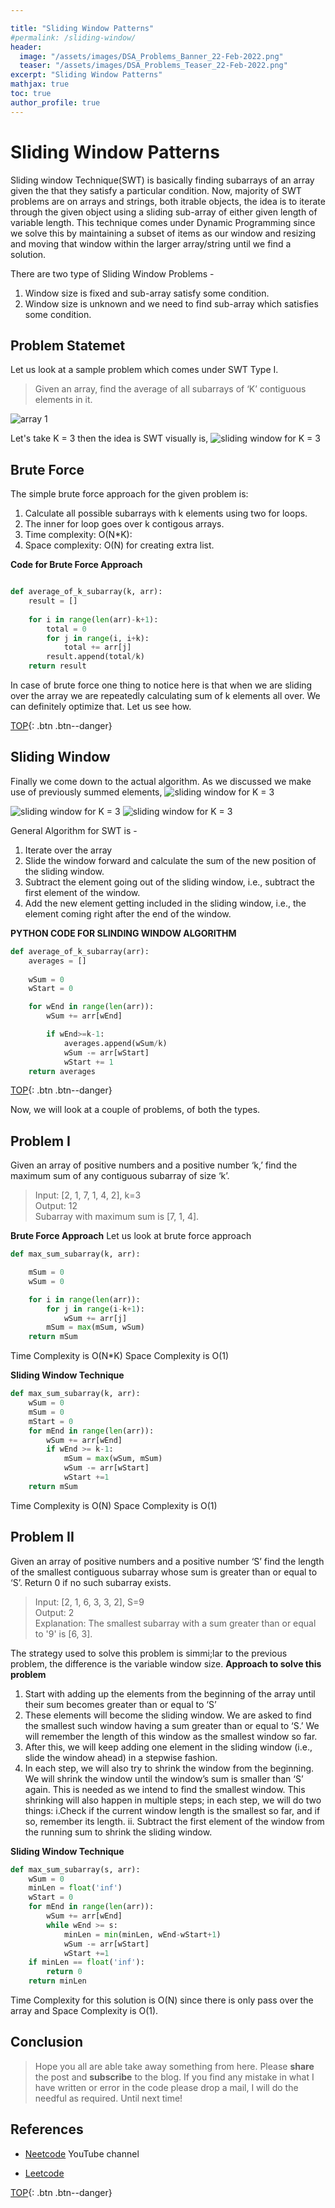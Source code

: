```yaml
---

title: "Sliding Window Patterns"
#permalink: /sliding-window/
header:
  image: "/assets/images/DSA_Problems_Banner_22-Feb-2022.png"
  teaser: "/assets/images/DSA_Problems_Teaser_22-Feb-2022.png"
excerpt: "Sliding Window Patterns"
mathjax: true
toc: true
author_profile: true
---
```


# Sliding Window Patterns
Sliding window Technique(SWT) is basically finding subarrays of an array given the that they satisfy a particular condition.
Now, majority of SWT problems are on arrays and strings, both itrable objects, the idea is to iterate through the given object using a sliding sub-array of either given length of variable length. This technique comes under Dynamic Programming since we solve this by maintaining a subset of items as our window and resizing and moving that window within the larger array/string until we find a solution.

There are two type of Sliding Window Problems -
1. Window size is fixed and sub-array satisfy some condition.
2. Window size is unknown and we need to find sub-array which satisfies some condition.

## Problem Statemet
Let us look at a sample problem which comes under SWT Type I.
> Given an array, find the average of all subarrays of ‘K’ contiguous elements in it.

<img src="{{ site.url }}{{ site.baseurl }}/assets/images/sliding_window.png" alt="array 1">

Let's take K = 3 then the idea is SWT visually is,
<img src="{{ site.url }}{{ site.baseurl }}/assets/images/sliding_window_diagram.png" alt="sliding window for K = 3">


## Brute Force
The simple brute force approach for the given problem is:

1. Calculate all possible subarrays with k elements using two for loops.
2. The inner for loop goes over k contigous arrays.
3. Time complexity: O(N*K):
4. Space complexity: O(N) for creating extra list.

**Code for Brute Force Approach**
```python

def average_of_k_subarray(k, arr):
    result = []
    
    for i in range(len(arr)-k+1):
        total = 0
        for j in range(i, i+k):
            total += arr[j]
        result.append(total/k)
    return result

```

In case of brute force one thing to notice here is that when we are sliding over the array we are repeatedly calculating sum of k elements all over. We can definitely optimize that. Let us see how.

[TOP](#){: .btn .btn--danger}

## Sliding Window
Finally we come down to the actual algorithm. As we discussed we make use of previously summed elements,
<img src="{{ site.url }}{{ site.baseurl }}/assets/images/sliding_window2.png" alt="sliding window for K = 3">

<img src="{{ site.url }}{{ site.baseurl }}/assets/images/sliding_window3.png" alt="sliding window for K = 3">

<img src="{{ site.url }}{{ site.baseurl }}/assets/images/sliding_window4.png" alt="sliding window for K = 3">

General Algorithm for SWT is -
1. Iterate over the array
2. Slide the window forward and calculate the sum of the new position of the sliding window.
3. Subtract the element going out of the sliding window, i.e., subtract the first element of the window.
4. Add the new element getting included in the sliding window, i.e., the element coming right after the end of the window.

**PYTHON CODE FOR SLINDING WINDOW ALGORITHM**
```python
def average_of_k_subarray(arr):
    averages = []
    
    wSum = 0
    wStart = 0

    for wEnd in range(len(arr)):
        wSum += arr[wEnd]

        if wEnd>=k-1:
            averages.append(wSum/k)
            wSum -= arr[wStart]
            wStart += 1
    return averages
```


[TOP](#){: .btn .btn--danger}

Now, we will look at a couple of problems, of both the types.

## Problem I
Given an array of positive numbers and a positive number ‘k,’ find the maximum sum of any contiguous subarray of size ‘k’.

> Input: [2, 1, 7, 1, 4, 2], k=3 <br />
Output: 12<br />
Subarray with maximum sum is [7, 1, 4].


**Brute Force Approach**
Let us look at brute force approach
```python
def max_sum_subarray(k, arr):

    mSum = 0
    wSum = 0

    for i in range(len(arr)):
        for j in range(i-k+1):
            wSum += arr[j]
        mSum = max(mSum, wSum)
    return mSum

```
Time Complexity is O(N*K)
Space Complexity is O(1)

**Sliding Window Technique**
```python
def max_sum_subarray(k, arr):
    wSum = 0
    mSum = 0
    mStart = 0
    for mEnd in range(len(arr)):
        wSum += arr[wEnd]
        if wEnd >= k-1:
            mSum = max(wSum, mSum)
            wSum -= arr[wStart]
            wStart +=1
    return mSum
```
Time Complexity is O(N)
Space Complexity is O(1)

## Problem II
Given an array of positive numbers and a positive number ‘S’ find the length of the smallest contiguous subarray whose sum is greater than or equal to ‘S’. Return 0 if no such subarray exists.

> Input: [2, 1, 6, 3, 3, 2], S=9 <br />
Output: 2<br />
Explanation: The smallest subarray with a sum greater than or equal to '9' is [6, 3].

The strategy used to solve this problem is simmi;lar to the previous problem, the difference is the variable window size.
**Approach to solve this problem**
1. Start with adding up the elements from the beginning of the array until their sum becomes greater than or equal to ‘S’
2. These elements will become the sliding window. We are asked to find the smallest such window having a sum greater than or equal to ‘S.’ We will remember the length of this window as the smallest window so far.
3. After this, we will keep adding one element in the sliding window (i.e., slide the window ahead) in a stepwise fashion.
4. In each step, we will also try to shrink the window from the beginning. We will shrink the window until the window’s sum is smaller than ‘S’ again. This is needed as we intend to find the smallest window. This shrinking will also happen in multiple steps; in each step, we will do two things:
    i.Check if the current window length is the smallest so far, and if so, remember its length.
    ii. Subtract the first element of the window from the running sum to shrink the sliding window.



**Sliding Window Technique**
```python
def max_sum_subarray(s, arr):
    wSum = 0
    minLen = float('inf')
    wStart = 0
    for mEnd in range(len(arr)):
        wSum += arr[wEnd]
        while wEnd >= s:
            minLen = min(minLen, wEnd-wStart+1)
            wSum -= arr[wStart]
            wStart +=1
    if minLen == float('inf'):
        return 0
    return minLen
```
Time Complexity for this solution is O(N) since there is only pass over the array and Space Complexity is O(1).


## Conclusion




> Hope you all are able take away something from here. Please **share** the post and **subscribe** to the blog.
If you find any mistake in what I have written or error in the code please drop a mail, I will do the needful as required. Until next time!





## References 

- [Neetcode](https://www.youtube.com/c/NeetCode) YouTube channel

- [Leetcode](https://leetcode.com/)


[TOP](#){: .btn .btn--danger}